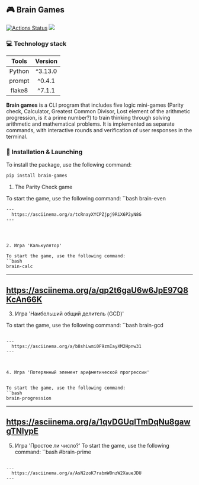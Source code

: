 ## 🎮 Brain Games
[![Actions Status](https://github.com/bebcor/python-project-49/actions/workflows/hexlet-check.yml/badge.svg)](https://github.com/bebcor/python-project-49/actions)
<a href="https://codeclimate.com/github/bebcor/python-project-49/maintainability"><img src="https://api.codeclimate.com/v1/badges/99d1b9997b0fdebf4996/maintainability" /></a>

### 💻 Technology stack
|     Tools      | Version |
|:--------------:|:-------:|
|     Python     | ^3.13.0 |
|     prompt     | ^0.4.1  |
|     flake8     | ^7.1.1  |

**Brain games** is a CLI program that includes five logic mini-games (Parity check, Calculator, Greatest Common Divisor, Lost element of the arithmetic progression, is it a prime number?) to train thinking through solving arithmetic and mathematical problems.
It is implemented as separate commands, with interactive rounds and verification of user responses in the terminal.

### 🔄 Installation  & Launching

To install the package, use the following command:

```bash
pip install brain-games
```

1. The Parity Check game

To start the game, use the following command:
``bash
brain-even
```
---
  https://asciinema.org/a/tcRnayXYCPZjpj9RiX6P2yN8G
---




2. Игра 'Калькулятор'

To start the game, use the following command:
``bash
brain-calc
```
---
  https://asciinema.org/a/qp2t6gaU6w6JpE97Q8KcAn66K
---



3. Игра 'Наибольший общий делитель (GCD)'

To start the game, use the following command:
``bash
brain-gcd
```

---
  https://asciinema.org/a/b8shLwmi0F9zmIayXM2Hpnw31
---



4. Игра 'Потерянный элемент арифметической прогрессии'


To start the game, use the following command:
``bash
brain-progression
```

---
  https://asciinema.org/a/1qvDGUqlTmDqNu8gawgTNlypE
---


5. Игра 'Простое ли число?'
To start the game, use the following command:
``bash
#brain-prime
```

---
  https://asciinema.org/a/AsN2zoK7rabmWOnzW2XaueJDU
---

